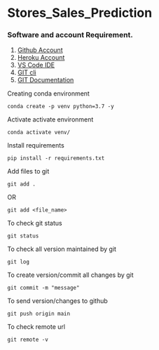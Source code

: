 # Stores_Sales_Prediction


### Software and account Requirement.

1. [Github Account](https://github.com)
2. [Heroku Account](https://dashboard.heroku.com/login)
3. [VS Code IDE](https://code.visualstudio.com/download)
4. [GIT cli](https://git-scm.com/downloads)
5. [GIT Documentation](https://git-scm.com/docs/gittutorial)

Creating conda environment

```
conda create -p venv python=3.7 -y

```
Activate activate environment
```
conda activate venv/

```

Install requirements

```
pip install -r requirements.txt

```

Add files to git

```
git add .

```

OR 

```
git add <file_name>

```

To check git status
```
git status
```

To check all version maintained by git
```
git log
```

To create version/commit all changes by git

```
git commit -m "message"
```

To send version/changes to github
```
git push origin main
```
To check remote url
```
git remote -v
```
